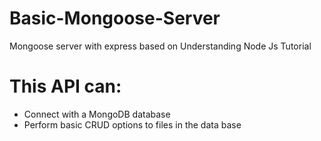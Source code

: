 # Basic-Mongoose-Server
Mongoose server with express based on Understanding Node Js Tutorial

# This API can:

* Connect with a MongoDB database
* Perform basic CRUD options to files in the data base

